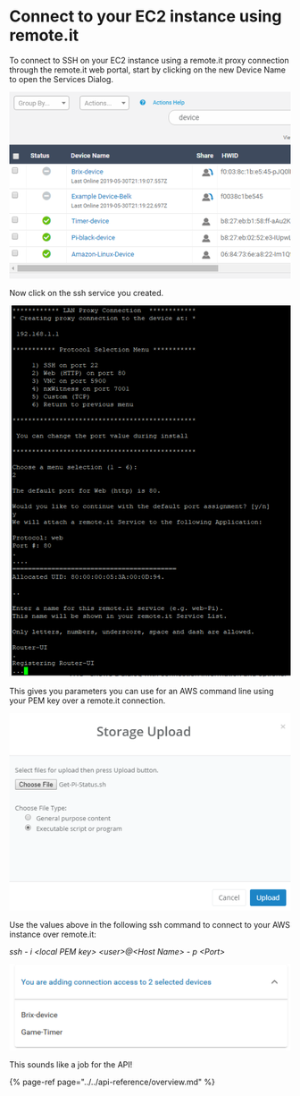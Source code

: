 # Connect to your EC2 instance using remote.it

To connect to SSH on your EC2 instance using a remote.it proxy connection through the remote.it web portal, start by clicking on the new Device Name to open the Services Dialog.

![](../../.gitbook/assets/image%20%2817%29.png)

Now click on the ssh service you created.

![](../../.gitbook/assets/image%20%28268%29.png)

This gives you parameters you can use for an AWS command line using your PEM key over a remote.it connection.

![](../../.gitbook/assets/image%20%28189%29.png)

Use the values above in the following ssh command to connect to your AWS instance over remote.it:

_ssh - i &lt;local PEM key&gt; &lt;user&gt;@&lt;Host Name&gt; - p &lt;Port&gt;_

![](../../.gitbook/assets/image%20%28371%29.png)

This sounds like a job for the API!

{% page-ref page="../../api-reference/overview.md" %}

